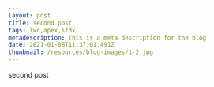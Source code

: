 ```yaml
---
layout: post
title: second post
tags: lwc,apex,sfdx
metadescription: This is a meta description for the blog
date: 2021-01-08T11:37:01.491Z
thumbnail: /resources/blog-images/1-2.jpg
---
```


second post
